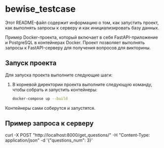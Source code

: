 # bewise_testcase

Этот README-файл содержит информацию о том, как запустить проект, как выполнять запросы к серверу и как инициализировать базу данных. 

Пример Docker-проекта, который включает в себя FastAPI-приложение и PostgreSQL в контейнерах Docker. Проект позволяет выполнять запросы к FastAPI-серверу для получения вопросов для викторины.

## Запуск проекта

Для запуска проекта выполните следующие шаги:

1. В корневой директории проекта выполните следующую команду, чтобы собрать и запустить контейнеры:
   ```bash
   docker-compose up --build

Контейнеры сами соберутся и запустятся.

## Пример запроса к серверу

curl -X POST "http://localhost:8000/get_questions/" -H "Content-Type: application/json" -d '{"questions_num": 3}'

